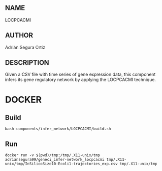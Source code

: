 ## NAME

LOCPCACMI

## AUTHOR

Adrián Segura Ortiz

## DESCRIPTION

Given a CSV file with time series of gene expression data, this component infers its gene regulatory network by applying the LOCPCACMI technique.

# DOCKER

## Build

```
bash components/infer_network/LOCPCACMI/build.sh
```

## Run

```
docker run -v $(pwd)/tmp:/tmp/.X11-unix/tmp adriansegura99/geneci_infer-network_locpcacmi tmp/.X11-unix/tmp/InSilicoSize10-Ecoli1-trajectories_exp.csv tmp/.X11-unix/tmp
```
